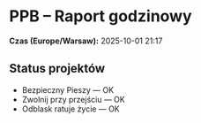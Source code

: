 # PPB – Raport godzinowy
**Czas (Europe/Warsaw):** 2025-10-01 21:17

## Status projektów
- Bezpieczny Pieszy — OK
- Zwolnij przy przejściu — OK
- Odblask ratuje życie — OK

